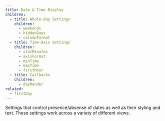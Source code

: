 ```yaml
---
title: Date & Time Display
children:
  - title: Whole-day Settings
    children:
      - weekends
      - hiddenDays
      - columnFormat
  - title: Time-Axis Settings
    children:
      - slotMinutes
      - axisFormat
      - minTime
      - maxTime
      - firstHour
  - title: Callbacks
    children:
      - dayRender
related:
  - firstDay
---
```


Settings that control presence/absense of dates as well as their styling and text. These settings work across a variety of different views.
